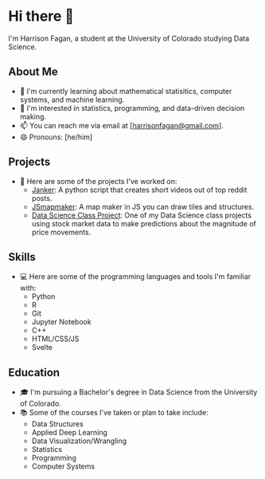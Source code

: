 # Hi there 👋

I'm Harrison Fagan, a student at the University of Colorado studying Data Science. 

## About Me

- 🔭 I'm currently learning about mathematical statisitics, computer systems, and machine learning.
- 🌱 I'm interested in statistics, programming, and data-driven decision making.
- 📫 You can reach me via email at [harrisonfagan@gmail.com].
- 😄 Pronouns: [he/him]

## Projects

- 🚀 Here are some of the projects I've worked on:
  - [Janker](https://github.com/harryf3/janker): A python script that creates short videos out of top reddit posts.
  - [JSmapmaker](https://github.com/harryf3/JSmapmaker): A map maker in JS you can draw tiles and structures.
  - [Data Science Class Project](https://github.com/harryf3/option-vol-spy-analysis): One of my Data Science class projects using stock market data to make predictions about the magnitude of price movements.

## Skills

- 💻 Here are some of the programming languages and tools I'm familiar with:
  - Python
  - R
  - Git
  - Jupyter Notebook
  - C++
  - HTML/CSS/JS
  - Svelte
  
## Education

- 🎓 I'm pursuing a Bachelor's degree in Data Science from the University of Colorado.
- 📚 Some of the courses I've taken or plan to take include:
  - Data Structures
  - Applied Deep Learning
  - Data Visualization/Wrangling
  - Statistics
  - Programming
  - Computer Systems
